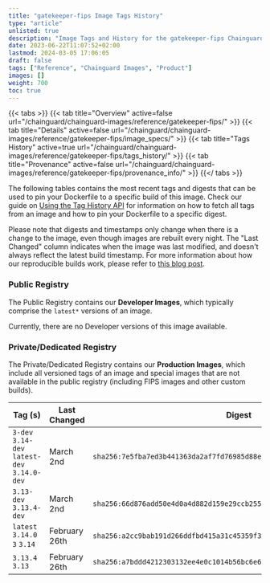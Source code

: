 ```yaml
---
title: "gatekeeper-fips Image Tags History"
type: "article"
unlisted: true
description: "Image Tags and History for the gatekeeper-fips Chainguard Image"
date: 2023-06-22T11:07:52+02:00
lastmod: 2024-03-05 17:06:05
draft: false
tags: ["Reference", "Chainguard Images", "Product"]
images: []
weight: 700
toc: true
---
```


{{< tabs >}}
{{< tab title="Overview" active=false url="/chainguard/chainguard-images/reference/gatekeeper-fips/" >}}
{{< tab title="Details" active=false url="/chainguard/chainguard-images/reference/gatekeeper-fips/image_specs/" >}}
{{< tab title="Tags History" active=true url="/chainguard/chainguard-images/reference/gatekeeper-fips/tags_history/" >}}
{{< tab title="Provenance" active=false url="/chainguard/chainguard-images/reference/gatekeeper-fips/provenance_info/" >}}
{{</ tabs >}}

The following tables contains the most recent tags and digests that can be used to pin your Dockerfile to a specific build of this image. Check our guide on [Using the Tag History API](/chainguard/chainguard-images/using-the-tag-history-api/) for information on how to fetch all tags from an image and how to pin your Dockerfile to a specific digest.

Please note that digests and timestamps only change when there is a change to the image, even though images are rebuilt every night. The "Last Changed" column indicates when the image was last modified, and doesn't always reflect the latest build timestamp. For more information about how our reproducible builds work, please refer to [this blog post](https://www.chainguard.dev/unchained/reproducing-chainguards-reproducible-image-builds).

### Public Registry
The Public Registry contains our **Developer Images**, which typically comprise the `latest*` versions of an image.

Currently, there are no Developer versions of this image available.

### Private/Dedicated Registry
The Private/Dedicated Registry contains our **Production Images**, which include all versioned tags of an image and special images that are not available in the public registry (including FIPS images and other custom builds).

| Tag (s)                                       | Last Changed  | Digest                                                                    |
|-----------------------------------------------|---------------|---------------------------------------------------------------------------|
|  `3-dev` `3.14-dev` `latest-dev` `3.14.0-dev` | March 2nd     | `sha256:7e5fba7ed3b441363da2af7fd76985d88eea92c294a055c732762ab09b2deecb` |
|  `3.13-dev` `3.13.4-dev`                      | March 2nd     | `sha256:66d876add50e4d0a4d882d159e29ccb255671ff0e11eaf1482f545c58ce8c726` |
|  `latest` `3.14.0` `3` `3.14`                 | February 26th | `sha256:a2cc9bab191d266ddfbd415a31c45359f3af8300fe5ce53c88e8521e7ca8f3df` |
|  `3.13.4` `3.13`                              | February 26th | `sha256:a7bddd4212303132ee4e0c1014b56bc6e69d7d6eb8c79c58178593983a6f99d8` |

